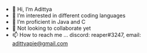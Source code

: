 - 👋 Hi, I’m Adittya
- 👀 I’m interested in different coding languages
- 🌱 I’m proficient in Java and C
- 💞️ Not looking to collaborate yet 
- 📫 How to reach me ... discord: reaper#3247, email: adittyapie@gmail.com

<!---
repxeR/repxeR is a ✨ special ✨ repository because its `README.md` (this file) appears on your GitHub profile.
You can click the Preview link to take a look at your changes.
--->
